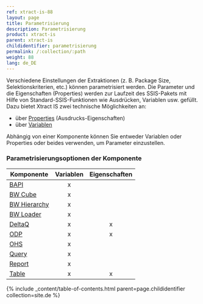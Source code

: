 ```yaml
---
ref: xtract-is-88
layout: page
title: Parametrisierung
description: Parametrisierung
product: xtract-is
parent: xtract-is
childidentifier: parametrisierung
permalink: /:collection/:path
weight: 88
lang: de_DE
---
```


Verschiedene Einstellungen der Extraktionen (z. B. Package Size, Selektionskriterien, etc.) können parametrisiert werden.
Die Parameter und die Eigenschaften (Properties) werden zur Laufzeit des SSIS-Pakets mit Hilfe von Standard-SSIS-Funktionen wie Ausdrücken, Variablen usw. gefüllt. 
Dazu bietet Xtract IS zwei technische Möglichkeiten an:
- über [Properties](./parametrisierung-properties) (Ausdrucks-Eigenschaften)
- über [Variablen](./parametrisierung-variablen)


Abhängig von einer Komponente können Sie entweder Variablen oder Properties oder beides verwenden, um Parameter einzustellen.

### Parametrisierungsoptionen der Komponente 

| Komponente   | Variablen | Eigenschaften |
|-------------|:-----:|:----:|
| [BAPI](../xtract-is-bapi/parametrisierung)        |   x    |      | 
| [BW Cube](../bw-cube/parametrisierung)     |   x    |      | 
| [BW Hierarchy](../hierarchy/parametrisierung)|    x   |      |
| [BW Loader](../bw-loader/parametrisierung)   |  x     |      |
| [DeltaQ](../xtract-is-deltaq/parametrisierung)      | x      |  x    |
| [ODP](../odp/odp-parametrisierung)         |   x    |   x   |
| [OHS](../open-hub-service/parametrisierung)         |     x  |      |
|[Query](../query/parametrisierung)       |   x    |      |
| [Report](../report/parametrisierung) |    x   |      | 
| [Table](../xtract-is-table/table-parametrisierung)       | x      |  x    |


{% include _content/table-of-contents.html parent=page.childidentifier collection=site.de %}